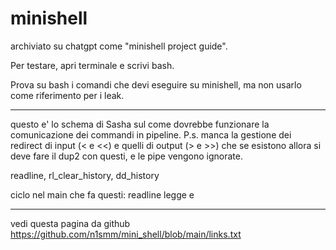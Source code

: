 # minishell

archiviato su chatgpt come "minishell project guide".

Per testare, apri terminale e scrivi bash.

Prova su bash i comandi che devi eseguire su minishell, ma non usarlo come riferimento per i leak.

-----
questo e' lo schema di Sasha sul come dovrebbe funzionare la comunicazione dei commandi in pipeline.
P.s. manca la gestione dei redirect di input (< e <<) e quelli di output (> e >>) che se esistono allora si deve fare il dup2 con questi, e le pipe vengono ignorate.

readline, rl_clear_history, dd_history

ciclo nel main che fa questi: readline legge e 

-----
vedi questa pagina da github
https://github.com/n1smm/mini_shell/blob/main/links.txt
